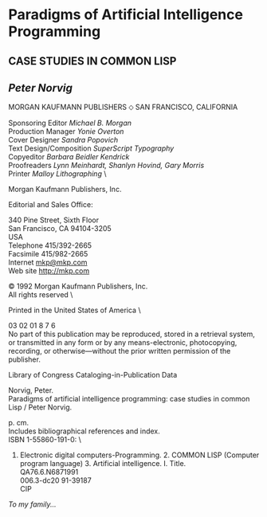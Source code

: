 

# Paradigms of Artificial Intelligence Programming
## CASE STUDIES IN COMMON LISP
## *Peter Norvig*

<span align="center">MORGAN KAUFMANN PUBLISHERS ⬦ SAN FRANCISCO, CALIFORNIA</span>

Sponsoring Editor *Michael B. Morgan* \
Production Manager *Yonie Overton* \
Cover Designer *Sandra Popovich* \
Text Design/Composition *SuperScript Typography* \
Copyeditor *Barbara Beidler Kendrick* \
Proofreaders *Lynn Meinhardt, Shanlyn Hovind, Gary Morris* \
Printer *Malloy Lithographing* \

Morgan Kaufmann Publishers, Inc. 

Editorial and Sales Office: 

340 Pine Street, Sixth Floor \
San Francisco, CA 94104-3205 \
USA \
Telephone 415/392-2665 \
Facsimile 415/982-2665 \
Internet mkp@mkp.com \
Web site http://mkp.com

© 1992 Morgan Kaufmann Publishers, Inc. \
All rights reserved \

Printed in the United States of America \

03 02 01 8 7 6 \
No part of this publication may be reproduced, stored in a retrieval system, or 
transmitted in any form or by any means-electronic, photocopying, recording, or 
otherwise—without the prior written permission of the publisher. 

Library of Congress Cataloging-in-Publication Data 

Norvig, Peter. \
Paradigms of artificial intelligence programming: case studies in 
common Lisp / Peter Norvig. 

p. cm. \
Includes bibliographical references and index. \
ISBN 1-55860-191-0: \
1. Electronic digital computers-Programming. 2. COMMON LISP 
(Computer program language) 3. Artificial intelligence. I. Title. \
QA76.6.N6871991 \
006.3-dc20 91-39187 \
CIP 

*To my family...*

